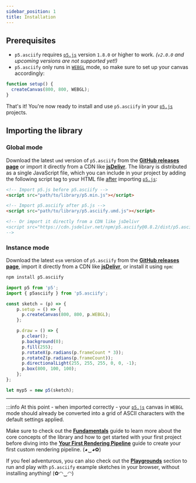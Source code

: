 ```yaml
---
sidebar_position: 1
title: Installation
---
```


## Prerequisites

- `p5.asciify` requires [`p5.js`](https://p5js.org/) version `1.8.0` or higher to work. *(`v2.0.0` and upcoming versions are not supported yet!)*
- `p5.asciify` only runs in [`WEBGL`](https://p5js.org/reference/p5/createCanvas/) mode, so make sure to set up your canvas accordingly:

```javascript
function setup() {
  createCanvas(800, 800, WEBGL);
}
```

That's it! You're now ready to install and use `p5.asciify` in your [`p5.js`](https://p5js.org/) projects.

## Importing the library

### Global mode

Download the latest `umd` version of `p5.asciify` from the [**GitHub releases page**](https://github.com/humanbydefinition/p5.asciify/releases/) or import it directly from a CDN like [**jsDelivr**](https://www.jsdelivr.com/package/npm/p5.asciify). The library is distributed as a single JavaScript file, which you can include in your project by adding the following script tag to your HTML file <u>after</u> importing [`p5.js`](https://p5js.org/):

```html
<!-- Import p5.js before p5.asciify -->
<script src="path/to/library/p5.min.js"></script>

<!-- Import p5.asciify after p5.js -->
<script src="path/to/library/p5.asciify.umd.js"></script>

<!-- Or import it directly from a CDN like jsDelivr
<script src="https://cdn.jsdelivr.net/npm/p5.asciify@0.8.2/dist/p5.asciify.umd.min.js"></script> 
-->
```

### Instance mode

Download the latest `esm` version of `p5.asciify` from the [**GitHub releases page**](https://github.com/humanbydefinition/p5.asciify/releases/), import it directly from a CDN like [**jsDelivr**](https://www.jsdelivr.com/package/npm/p5.asciify), or install it using `npm`:

```bash
npm install p5.asciify
```

```javascript
import p5 from 'p5';
import { p5asciify } from 'p5.asciify';

const sketch = (p) => {
    p.setup = () => {
      p.createCanvas(800, 800, p.WEBGL);
    };

    p.draw = () => {
      p.clear();
      p.background(0);
      p.fill(255);
      p.rotateX(p.radians(p.frameCount * 3));
      p.rotateZ(p.radians(p.frameCount));
      p.directionalLight(255, 255, 255, 0, 0, -1);
      p.box(800, 100, 100);
    };
};

let myp5 = new p5(sketch);
```

<hr />

:::info
At this point - when imported correctly - your [`p5.js`](https://p5js.org/) canvas in `WEBGL` mode should already be converted into a grid of ASCII characters with the default settings applied.

Make sure to check out the [**Fundamentals**](../guides/fundamentals) guide to learn more about the core concepts of the library and how to get started with your first project before diving into the [**Your First Rendering Pipeline**](../guides/first-rendering-pipeline) guide to create your first custom rendering pipeline. (◕‿◕✿)

If you feel adventurous, you can also check out the [**Playgrounds**](../playgrounds) section to run and play with `p5.asciify` example sketches in your browser, without installing anything! (✿◠‿◠)